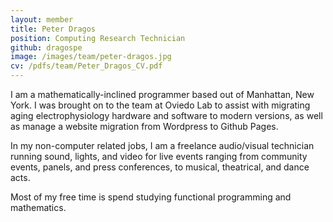 ```yaml
---
layout: member
title: Peter Dragos
position: Computing Research Technician
github: dragospe
image: /images/team/peter-dragos.jpg
cv: /pdfs/team/Peter_Dragos_CV.pdf
---
```


I am a mathematically-inclined programmer based out of Manhattan, New York. I was brought on to the team at Oviedo Lab to assist with migrating aging electrophysiology hardware and software to modern versions, as well as manage a website migration from Wordpress to Github Pages.

In my non-computer related jobs, I am a freelance audio/visual technician running sound, lights, and video for live events ranging from community events, panels, and press conferences, to musical, theatrical, and dance acts.

Most of my free time is spend studying functional programming and mathematics.
